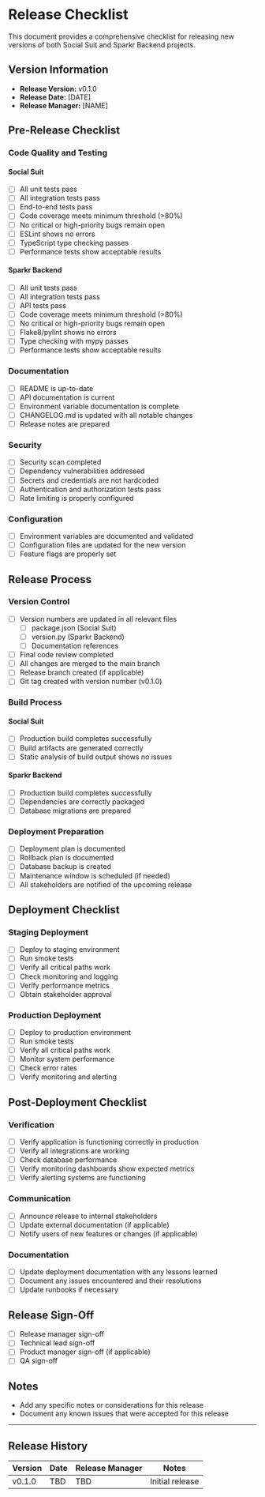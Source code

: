 # Release Checklist

This document provides a comprehensive checklist for releasing new versions of both Social Suit and Sparkr Backend projects.

## Version Information

- **Release Version:** v0.1.0
- **Release Date:** [DATE]
- **Release Manager:** [NAME]

## Pre-Release Checklist

### Code Quality and Testing

#### Social Suit

- [ ] All unit tests pass
- [ ] All integration tests pass
- [ ] End-to-end tests pass
- [ ] Code coverage meets minimum threshold (>80%)
- [ ] No critical or high-priority bugs remain open
- [ ] ESLint shows no errors
- [ ] TypeScript type checking passes
- [ ] Performance tests show acceptable results

#### Sparkr Backend

- [ ] All unit tests pass
- [ ] All integration tests pass
- [ ] API tests pass
- [ ] Code coverage meets minimum threshold (>80%)
- [ ] No critical or high-priority bugs remain open
- [ ] Flake8/pylint shows no errors
- [ ] Type checking with mypy passes
- [ ] Performance tests show acceptable results

### Documentation

- [ ] README is up-to-date
- [ ] API documentation is current
- [ ] Environment variable documentation is complete
- [ ] CHANGELOG.md is updated with all notable changes
- [ ] Release notes are prepared

### Security

- [ ] Security scan completed
- [ ] Dependency vulnerabilities addressed
- [ ] Secrets and credentials are not hardcoded
- [ ] Authentication and authorization tests pass
- [ ] Rate limiting is properly configured

### Configuration

- [ ] Environment variables are documented and validated
- [ ] Configuration files are updated for the new version
- [ ] Feature flags are properly set

## Release Process

### Version Control

- [ ] Version numbers are updated in all relevant files
  - [ ] package.json (Social Suit)
  - [ ] version.py (Sparkr Backend)
  - [ ] Documentation references
- [ ] Final code review completed
- [ ] All changes are merged to the main branch
- [ ] Release branch created (if applicable)
- [ ] Git tag created with version number (v0.1.0)

### Build Process

#### Social Suit

- [ ] Production build completes successfully
- [ ] Build artifacts are generated correctly
- [ ] Static analysis of build output shows no issues

#### Sparkr Backend

- [ ] Production build completes successfully
- [ ] Dependencies are correctly packaged
- [ ] Database migrations are prepared

### Deployment Preparation

- [ ] Deployment plan is documented
- [ ] Rollback plan is documented
- [ ] Database backup is created
- [ ] Maintenance window is scheduled (if needed)
- [ ] All stakeholders are notified of the upcoming release

## Deployment Checklist

### Staging Deployment

- [ ] Deploy to staging environment
- [ ] Run smoke tests
- [ ] Verify all critical paths work
- [ ] Check monitoring and logging
- [ ] Verify performance metrics
- [ ] Obtain stakeholder approval

### Production Deployment

- [ ] Deploy to production environment
- [ ] Run smoke tests
- [ ] Verify all critical paths work
- [ ] Monitor system performance
- [ ] Check error rates
- [ ] Verify monitoring and alerting

## Post-Deployment Checklist

### Verification

- [ ] Verify application is functioning correctly in production
- [ ] Verify all integrations are working
- [ ] Check database performance
- [ ] Verify monitoring dashboards show expected metrics
- [ ] Verify alerting systems are functioning

### Communication

- [ ] Announce release to internal stakeholders
- [ ] Update external documentation (if applicable)
- [ ] Notify users of new features or changes (if applicable)

### Documentation

- [ ] Update deployment documentation with any lessons learned
- [ ] Document any issues encountered and their resolutions
- [ ] Update runbooks if necessary

## Release Sign-Off

- [ ] Release manager sign-off
- [ ] Technical lead sign-off
- [ ] Product manager sign-off (if applicable)
- [ ] QA sign-off

## Notes

- Add any specific notes or considerations for this release
- Document any known issues that were accepted for this release

---

## Release History

| Version | Date | Release Manager | Notes |
|---------|------|-----------------|-------|
| v0.1.0  | TBD  | TBD             | Initial release |